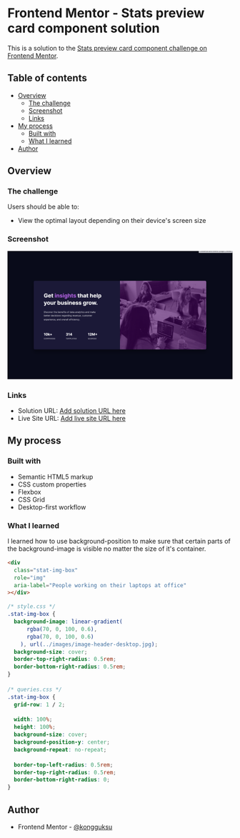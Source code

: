 # Frontend Mentor - Stats preview card component solution

This is a solution to the [Stats preview card component challenge on Frontend Mentor](https://www.frontendmentor.io/challenges/stats-preview-card-component-8JqbgoU62).

## Table of contents

- [Overview](#overview)
  - [The challenge](#the-challenge)
  - [Screenshot](#screenshot)
  - [Links](#links)
- [My process](#my-process)
  - [Built with](#built-with)
  - [What I learned](#what-i-learned)
- [Author](#author)

## Overview

### The challenge

Users should be able to:

- View the optimal layout depending on their device's screen size

### Screenshot

![](screenshot.jpg)

### Links

- Solution URL: [Add solution URL here](https://your-solution-url.com)
- Live Site URL: [Add live site URL here](https://your-live-site-url.com)

## My process

### Built with

- Semantic HTML5 markup
- CSS custom properties
- Flexbox
- CSS Grid
- Desktop-first workflow

### What I learned

I learned how to use background-position to make sure that certain parts of the background-image is visible no matter the size of it's container.

```html
<div
  class="stat-img-box"
  role="img"
  aria-label="People working on their laptops at office"
></div>
```

```css
/* style.css */
.stat-img-box {
  background-image: linear-gradient(
      rgba(70, 0, 100, 0.6),
      rgba(70, 0, 100, 0.6)
    ), url(../images/image-header-desktop.jpg);
  background-size: cover;
  border-top-right-radius: 0.5rem;
  border-bottom-right-radius: 0.5rem;
}

/* queries.css */
.stat-img-box {
  grid-row: 1 / 2;

  width: 100%;
  height: 100%;
  background-size: cover;
  background-position-y: center;
  background-repeat: no-repeat;

  border-top-left-radius: 0.5rem;
  border-top-right-radius: 0.5rem;
  border-bottom-right-radius: 0;
}
```

## Author

- Frontend Mentor - [@kongguksu](https://www.frontendmentor.io/profile/kongguksu)
